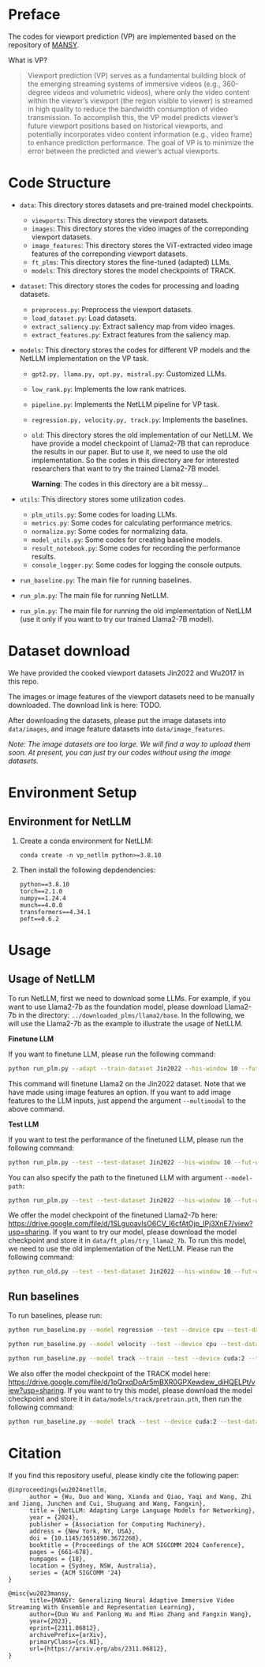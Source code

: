 # Preface
The codes for viewport prediction (VP) are implemented based on the repository of [MANSY](https://github.com/duowuyms/MANSY_ImmersiveVideoStreaming). 

What is VP?
> Viewport prediction (VP) serves as a fundamental building block of the emerging streaming systems of immersive videos (e.g., 360-degree videos and volumetric videos), where only the video content within the viewer’s viewport (the region visible to viewer) is streamed in high quality to reduce the bandwidth
consumption of video transmission. To accomplish this, the VP model predicts viewer’s future viewport positions based on historical viewports, and potentially incorporates video content information (e.g., video frame) to enhance prediction performance. The goal of VP is to minimize the error between the predicted and viewer’s actual viewports.

# Code Structure

- `data`: This directory stores datasets and pre-trained model checkpoints.
   - `viewports`: This directory stores the viewport datasets.
   - `images`: This directory stores the video images of the correponding viewport datasets.
   - `image_features`: This directory stores the ViT-extracted video image features of the correponding viewport datasets.
   - `ft_plms`: This directory stores the fine-tuned (adapted) LLMs.
   - `models`: This directory stores the model checkpoints of TRACK.

- `dataset`: This directory stores the codes for processing and loading datasets.
   - `preprocess.py`: Preprocess the viewport datasets.
   - `load_dataset.py`: Load datasets.
   - `extract_saliency.py`: Extract saliency map from video images.
   - `extract_features.py`: Extract features from the saliency map.

- `models`: This directory stores the codes for different VP models and the NetLLM implementation on the VP task.
   - `gpt2.py, llama.py, opt.py, mistral.py`: Customized LLMs.
   - `low_rank.py`: Implements the low rank matrices.
   - `pipeline.py`: Implements the NetLLM pipeline for VP task.
   - `regression.py, velocity.py, track.py`: Implements the baselines.
   - `old`: This directory stores the old implementation of our NetLLM. We have provide a model checkpoint of Llama2-7B that can reproduce the results in our paper. But to use it, we need to use the old implementation. So the codes in this directory are for interested researchers that want to try the trained Llama2-7B model. 
   
      **Warning**: The codes in this directory are a bit messy...

- `utils`: This directory stores some utilization codes.
   - `plm_utils.py`: Some codes for loading LLMs.
   - `metrics.py`: Some codes for calculating performance metrics.
   - `normalize.py`: Some codes for normalizing data.
   - `model_utils.py`: Some codes for creating baseline models.
   - `result_notebook.py`: Some codes for recording the performance results.
   - `console_logger.py`: Some codes for logging the console outputs.
- `run_baseline.py`: The main file for running baselines. 
- `run_plm.py`: The main file for running NetLLM.

- `run_plm.py`: The main file for running the old implementation of NetLLM (use it only if you want to try our trained Llama2-7B model).

# Dataset download
We have provided the cooked viewport datasets Jin2022 and Wu2017 in this repo. 

The images or image features of the viewport datasets need to be manually downloaded. The download link is here: TODO.

After downloading the datasets, please put the image datasets into `data/images`, and image feature datasets into `data/image_features`.

*Note: The image datasets are too large. We will find a way to upload them soon. At present, you can just try our codes without using the image datasets.*

# Environment Setup
## Environment for NetLLM
1. Create a conda environment for NetLLM:

   `conda create -n vp_netllm python>=3.8.10`

2. Then install the following depdendencies:

   ```
   python==3.8.10
   torch==2.1.0
   numpy==1.24.4
   munch==4.0.0
   transformers==4.34.1
   peft==0.6.2
   ```

# Usage
## Usage of NetLLM
To run NetLLM, first we need to download some LLMs. For example, if you want to use Llama2-7b as the foundation model, please download Llama2-7b in the directory: `../downloaded_plms/llama2/base`. In the following, we will use the Llama2-7b as the example to illustrate the usage of NetLLM.

**Finetune LLM**

If you want to finetune LLM, please run the following command:
```sh
python run_plm.py --adapt --train-dataset Jin2022 --his-window 10 --fut-window 20 --plm-type llama --plm-size base --epochs 40 --bs 1 --lr 0.0002 --grad-accum-steps 32 --device cuda:0 --steps-per-valid 5000 --save-checkpoint-per-epoch 1 --rank 32 --scheduled-sampling
```
This command will finetune Llama2 on the Jin2022 dataset.
Note that we have made using image features an option. If you want to add image features to the LLM inputs, just append the argument `--multimodal` to the above command.

**Test LLM**

If you want to test the performance of the finetuned LLM, please run the following command:
```sh
python run_plm.py --test --test-dataset Jin2022 --his-window 10 --fut-window 20 --plm-type llama --plm-size base --epochs 40 --bs 1 --lr 0.0002 --grad-accum-steps 32 --device cuda:0 --steps-per-valid 5000 --save-checkpoint-per-epoch 1 --rank 32 --scheduled-sampling
```
You can also specify the path to the finetuned LLM with argument `--model-path`:
```sh
python run_plm.py --test --test-dataset Jin2022 --his-window 10 --fut-window 20 --plm-type llama --plm-size base --epochs 40 --bs 1 --lr 0.0002 --grad-accum-steps 32 --device cuda:0 --steps-per-valid 5000 --save-checkpoint-per-epoch 1 --rank 32 --scheduled-sampling --model-path you_finetune_llm_dir
```

We offer the model checkpoint of the finetuned Llama2-7b here: https://drive.google.com/file/d/1SLguoavlsO6CV_I6cfAtOjp_IPj3XnE7/view?usp=sharing. If you want to try our model, please download the model checkpoint and store it in `data/ft_plms/try_llama2_7b`. To run this model, we need to use the old implementation of the NetLLM. Please run the following command:
```sh
python run_old.py --test --test-dataset Jin2022 --his-window 10 --fut-window 20 --plm-type llama --plm-size base --epochs 40 --bs 1 --lr 0.0002 --grad-accum-steps 32 --device cuda:0 --steps-per-valid 5000 --save-checkpoint-per-epoch 1 --rank 32 --scheduled-sampling --model-path data/ft_plms/try_llama2_7b
```

## Run baselines

To run baselines, please run:
```sh
python run_baseline.py --model regression --test --device cpu --test-dataset Jin2022  --bs 64 --seed 1  --his-window 10 --fut-window 20

python run_baseline.py --model velocity --test --device cpu --test-dataset Jin2022  --bs 64 --seed 1  --his-window 10 --fut-window 20

python run_baseline.py --model track --train --test --device cuda:2 --train-dataset Jin2022 --test-dataset Jin2022 --lr 0.0005 --bs 64 --epochs 80 --seed 1 --compile --device cuda:2 --his-window 10 --fut-window 20 --dataset-frequency 5 --sample-step 15
```
We also offer the model checkpoint of the TRACK model here: https://drive.google.com/file/d/1pQrxqDoAr5mBXR0GPXewdew_diHQELPt/view?usp=sharing. If you want to try this model, please download the model checkpoint and store it in `data/models/track/pretrain.pth`, then run the following command:
```sh
python run_baseline.py --model track --test --device cuda:2 --test-dataset Jin2022 --lr 0.0005 --bs 64 --epochs 80 --seed 1 --compile --device cuda:2 --his-window 10 --fut-window 20 --dataset-frequency 5 --sample-step 15 --model-path data/models/track/pretrain.pth
```


# Citation
If you find this repository useful, please kindly cite the following paper:
```
@inproceedings{wu2024netllm,
      author = {Wu, Duo and Wang, Xianda and Qiao, Yaqi and Wang, Zhi and Jiang, Junchen and Cui, Shuguang and Wang, Fangxin},
      title = {NetLLM: Adapting Large Language Models for Networking},
      year = {2024},
      publisher = {Association for Computing Machinery},
      address = {New York, NY, USA},
      doi = {10.1145/3651890.3672268},
      booktitle = {Proceedings of the ACM SIGCOMM 2024 Conference},
      pages = {661–678},
      numpages = {18},
      location = {Sydney, NSW, Australia},
      series = {ACM SIGCOMM '24}
}

@misc{wu2023mansy,
      title={MANSY: Generalizing Neural Adaptive Immersive Video Streaming With Ensemble and Representation Learning}, 
      author={Duo Wu and Panlong Wu and Miao Zhang and Fangxin Wang},
      year={2023},
      eprint={2311.06812},
      archivePrefix={arXiv},
      primaryClass={cs.NI},
      url={https://arxiv.org/abs/2311.06812}, 
}
```
